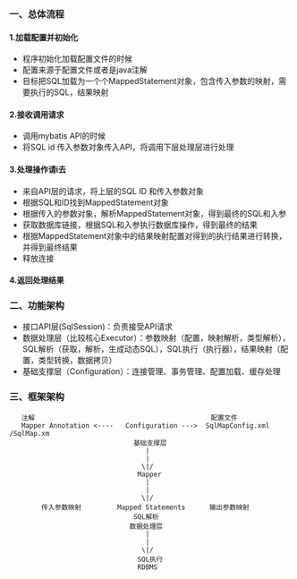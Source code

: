 ### 一、总体流程
#### 1.加载配置并初始化
- 程序初始化加载配置文件的时候
- 配置来源于配置文件或者是java注解
- 目标把SQL加载为一个个MappedStatement对象，包含传入参数的映射，需要执行的SQL，结果映射

#### 2.接收调用请求
- 调用mybatis API的时候
- 将SQL id 传入参数对象传入API，将调用下层处理层进行处理

#### 3.处理操作请i去
- 来自API层的请求，将上层的SQL ID 和传入参数对象
- 根据SQL和ID找到MappedStatement对象
- 根据传入的参数对象，解析MappedStatement对象，得到最终的SQL和入参
- 获取数据库链接，根据SQL和入参执行数据库操作，得到最终的结果
- 根据MappedStatement对象中的结果映射配置对得到的执行结果进行转换，并得到最终结果
- 释放连接

#### 4.返回处理结果

### 二、功能架构
- 接口API层(SqlSession)：负责接受API请求
- 数据处理层（比较核心Executor）：参数映射（配置，映射解析，类型解析），SQL解析（获取，解析，生成动态SQL），SQL执行（执行器），结果映射（配置，类型转换，数据拷贝）
- 基础支撑层（Configuration）：连接管理、事务管理、配置加载、缓存处理


### 三、框架架构
```text
   注解                                            配置文件
   Mapper Annotation <----   Configuration --->  SqlMapConfig.xml /SqlMap.xm
                               基础支撑层
                                  |
                                  |
                                 \|/
                                Mapper
                                  |
                                  |
                                 \|/
        传入参数映射         Mapped Statements      输出参数映射
                               SQL解析
                              数据处理层
                                  |
                                  |
                                 \|/
                                SQL执行
                                RDBMS                                                    
```

